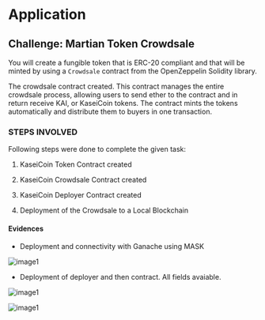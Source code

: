 # Application

## Challenge: Martian Token Crowdsale

You will create a fungible token that is ERC-20 compliant and that will be minted by using a `Crowdsale` contract from the OpenZeppelin Solidity library.

The crowdsale contract created. This contract manages the entire crowdsale process, allowing users to send ether to the contract and in return receive KAI, or KaseiCoin tokens. The contract mints the tokens automatically and distribute them to buyers in one transaction.

### STEPS INVOLVED

Following steps were done to complete the given task:

1. KaseiCoin Token Contract created

2. KaseiCoin Crowdsale Contract created

3. KaseiCoin Deployer Contract created

4. Deployment of the Crowdsale to a Local Blockchain

#### Evidences

- Deployment and connectivity with Ganache using MASK
  
![image1](Starter_Code/Images/1_deployment.PNG)


- Deployment of deployer and then contract. All fields avaiable. 
  
![image1](Starter_Code/Images/2_contract_functions.PNG)


![image1](Starter_Code/Images/3_mintable_functions.PNG)